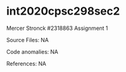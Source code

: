 # int2020cpsc298sec2

Mercer Stronck
#2318863
Assignment 1

Source Files:
NA

Code anomalies:
NA

References:
NA
